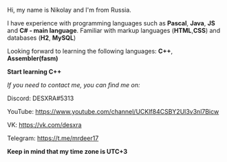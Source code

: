 Hi, my name is Nikolay and I'm from Russia.

I have experience with programming languages such as **Pascal**, **Java**, **JS** and **C# - main language**. Familiar with markup languages (**HTML**,**CSS**) and databases (**H2**, **MySQL**)

Looking forward to learning the following languages: **C++**, **Assembler(fasm)**

**Start learning C++**

*If you need to contact me, you can find me on:*

Discord: DESXRA#5313

YouTube: https://www.youtube.com/channel/UCKlf84CSBY2Ul3v3nl7Bicw

VK: https://vk.com/desxra

Telegram: https://t.me/mrdeer17



**Keep in mind that my time zone is UTC+3**

